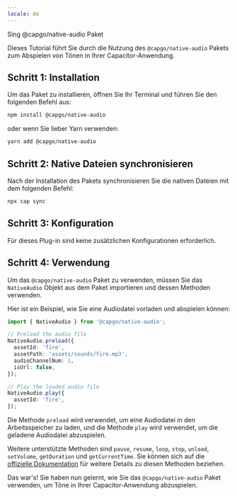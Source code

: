 ```yaml
---
locale: de
---
```


Sing @capgo/native-audio Paket

Dieses Tutorial führt Sie durch die Nutzung des `@capgo/native-audio` Pakets zum Abspielen von Tönen in Ihrer Capacitor-Anwendung.

## Schritt 1: Installation

Um das Paket zu installieren, öffnen Sie Ihr Terminal und führen Sie den folgenden Befehl aus:

```bash
npm install @capgo/native-audio
```

oder wenn Sie lieber Yarn verwenden:

```bash
yarn add @capgo/native-audio
```

## Schritt 2: Native Dateien synchronisieren

Nach der Installation des Pakets synchronisieren Sie die nativen Dateien mit dem folgenden Befehl:

```bash
npx cap sync
```

## Schritt 3: Konfiguration

Für dieses Plug-in sind keine zusätzlichen Konfigurationen erforderlich.

## Schritt 4: Verwendung

Um das `@capgo/native-audio` Paket zu verwenden, müssen Sie das `NativeAudio` Objekt aus dem Paket importieren und dessen Methoden verwenden.

Hier ist ein Beispiel, wie Sie eine Audiodatei vorladen und abspielen können:

```typescript
import { NativeAudio } from '@capgo/native-audio';

// Preload the audio file
NativeAudio.preload({
  assetId: 'fire',
  assetPath: 'assets/sounds/fire.mp3',
  audioChannelNum: 1,
  isUrl: false,
});

// Play the loaded audio file
NativeAudio.play({
  assetId: 'fire',
});
```

Die Methode `preload` wird verwendet, um eine Audiodatei in den Arbeitsspeicher zu laden, und die Methode `play` wird verwendet, um die geladene Audiodatei abzuspielen.

Weitere unterstützte Methoden sind `pause`, `resume`, `loop`, `stop`, `unload`, `setVolume`, `getDuration` und `getCurrentTime`. Sie können sich auf die [offizielle Dokumentation](https://githubcom/Cap-go/native-audio/blob/main/READMEmd/) für weitere Details zu diesen Methoden beziehen.

Das war's! Sie haben nun gelernt, wie Sie das `@capgo/native-audio` Paket verwenden, um Töne in Ihrer Capacitor-Anwendung abzuspielen.